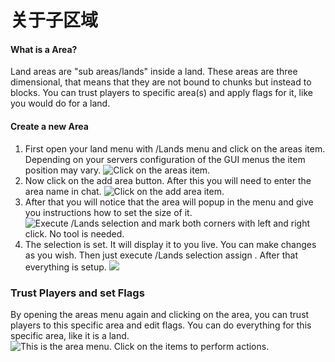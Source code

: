 # 关于子区域

#### What is a Area?

Land areas are "sub areas/lands" inside a land. These areas are three dimensional, that means that they are not bound to chunks but instead to blocks. You can trust players to specific area(s) and apply flags for it, like you would do for a land.

#### Create a new Area

1. First open your land menu with /Lands menu and click on the areas item. Depending on your servers configuration of the GUI menus the item position may vary. ![Click on the areas item.](https://imgur.com/7SxMfck.png)
2. Now click on the add area button. After this you will need to enter the area name in chat. ![Click on the add area item.](https://imgur.com/8Ldk0go.png)
3. After that you will notice that the area will popup in the menu and give you instructions how to set the size of it. ![Execute /Lands selection and mark both corners with left and right click. No tool is needed.](https://imgur.com/6Fsnywv.png)
4. The selection is set. It will display it to you live. You can make changes as you wish. Then just execute /Lands selection assign . After that everything is setup. ![](https://imgur.com/KnF2iWl.png)

### Trust Players and set Flags

By opening the areas menu again and clicking on the area, you can trust players to this specific area and edit flags. You can do everything for this specific area, like it is a land. ![This is the area menu. Click on the items to perform actions.](https://imgur.com/JyEu516.png)
